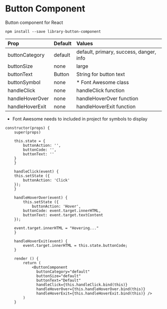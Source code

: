
# Button Component

Button component for React

```
npm install --save library-button-component
```

| Prop            | Default | Values                                  |
| :-------------- |:------- | :-------------------------------------- |
| buttonCategory  | default | default, primary, success, danger, info |
| buttonSize      | none    | large                                   |
| buttonText      | Button  | String for button text                  |
| buttonSymbol    | none    | * Font Awesome class                    |
| handleClick     | none    | handleClick function                    |
| handleHoverOver | none    | handleHoverOver function                |
| handleHoverExit | none    | handleHoverExit function                |

* Font Awesome needs to included in project for symbols to display

```
constructor(props) {
  	super(props)

  	this.state = {
  		buttonAction: '',
  		buttonCode: '',
  		buttonText: ''
  	}
	}

	handleClick(event) {
  	this.setState ({
  		buttonAction: 'Click'
  	});
	}

	handleHoverOver(event) {
		this.setState ({
			buttonAction: 'Hover',
  		buttonCode: event.target.innerHTML,
  		buttonText: event.target.textContent
  	});

  	event.target.innerHTML = "Hovering..."
	}

	handleHoverExit(event) {
		event.target.innerHTML = this.state.buttonCode;
	}

	render () {
		return (
			<ButtonComponent
			  buttonCategory="default"
			  buttonSize="default"
			  buttonText="Default"
			  handleClick={this.handleClick.bind(this)}
			  handleHoverOver={this.handleHoverOver.bind(this)}
			  handleHoverExit={this.handleHoverExit.bind(this)} />
		)
	}
```